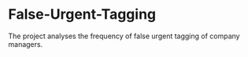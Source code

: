 # False-Urgent-Tagging
The project analyses the frequency of false urgent tagging of company managers.
